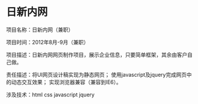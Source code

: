 # 日新内网   
   
项目名称：日新内网（兼职）

项目时间：2012年8月-9月（兼职）

项目描述：日新内网网页制作项目，展示企业信息，只要简单框架，其余由客户自己做。

责任描述：将UI网页设计稿实现为静态网页；
使用javascript及jquery完成网页中的动态交互效果；
实现浏览器兼容（兼容到IE6）。

涉及技术：html css javascript jquery
